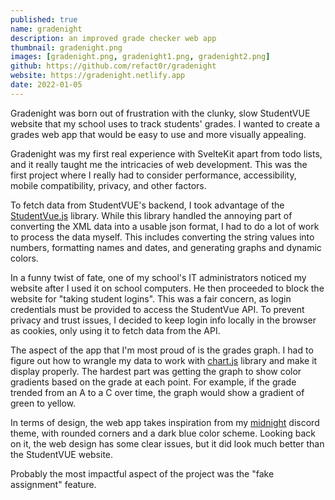 ```yaml
---
published: true
name: gradenight
description: an improved grade checker web app
thumbnail: gradenight.png
images: [gradenight.png, gradenight1.png, gradenight2.png]
github: https://github.com/refact0r/gradenight
website: https://gradenight.netlify.app
date: 2022-01-05
---
```


Gradenight was born out of frustration with the clunky, slow StudentVUE website that my school uses to track students' grades. I wanted to create a grades web app that would be easy to use and more visually appealing.

Gradenight was my first real experience with SvelteKit apart from todo lists, and it really taught me the intricacies of web development. This was the first project where I really had to consider performance, accessibility, mobile compatibility, privacy, and other factors.

To fetch data from StudentVUE's backend, I took advantage of the [StudentVue.js](https://github.com/StudentVue/StudentVue.js) library. While this library handled the annoying part of converting the XML data into a usable json format, I had to do a lot of work to process the data myself. This includes converting the string values into numbers, formatting names and dates, and generating graphs and dynamic colors.

In a funny twist of fate, one of my school's IT administrators noticed my website after I used it on school computers. He then proceeded to block the website for "taking student logins". This was a fair concern, as login credentials must be provided to access the StudentVue API. To prevent privacy and trust issues, I decided to keep login info locally in the browser as cookies, only using it to fetch data from the API.

The aspect of the app that I'm most proud of is the grades graph. I had to figure out how to wrangle my data to work with [chart.js](https://www.chartjs.org/) library and make it display properly. The hardest part was getting the graph to show color gradients based on the grade at each point. For example, if the grade trended from an A to a C over time, the graph would show a gradient of green to yellow.

In terms of design, the web app takes inspiration from my [midnight](/projects/midnight) discord theme, with rounded corners and a dark blue color scheme. Looking back on it, the web design has some clear issues, but it did look much better than the StudentVUE website.

Probably the most impactful aspect of the project was the "fake assignment" feature.
